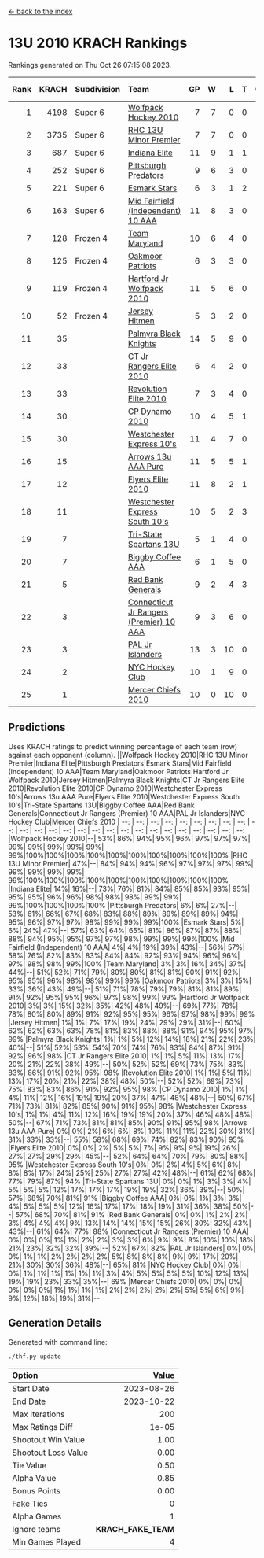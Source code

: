 [<- back to the index](readme.md)
# 13U 2010 KRACH Rankings
Rankings generated on Thu Oct 26 07:15:08 2023.

Rank|KRACH|Subdivision|Team|GP|W|L|T|OTW|OTL|SoS|Exp Wins|Win Diff
---:|---:|:---|:---|---:|---:|---:|---:|---:|---:|---:|---:|---:
1|4198|Super 6|[Wolfpack Hockey 2010](https://gamesheetstats.com/seasons/3664/teams/140960/schedule)|7|7|0|0|0|0|84|7.8|-0.0
2|3735|Super 6|[RHC 13U Minor Premier](https://gamesheetstats.com/seasons/3664/teams/140959/schedule)|7|7|0|0|1|0|74|7.8|-0.0
3|687|Super 6|[Indiana Elite](https://gamesheetstats.com/seasons/3664/teams/144350/schedule)|11|9|1|1|0|0|124|10.4|0.0
4|252|Super 6|[Pittsburgh Predators](https://gamesheetstats.com/seasons/3664/teams/140974/schedule)|9|6|3|0|0|0|239|6.9|0.0
5|221|Super 6|[Esmark Stars](https://gamesheetstats.com/seasons/3664/teams/140972/schedule)|6|3|1|2|0|0|220|4.9|0.0
6|163|Super 6|[Mid Fairfield (Independent) 10 AAA](https://gamesheetstats.com/seasons/3664/teams/140956/schedule)|11|8|3|0|1|0|722|8.8|-0.0
7|128|Frozen 4|[Team Maryland](https://gamesheetstats.com/seasons/3664/teams/140976/schedule)|10|6|4|0|1|0|719|6.8|-0.0
8|125|Frozen 4|[Oakmoor Patriots](https://gamesheetstats.com/seasons/3664/teams/162748/schedule)|6|3|3|0|0|0|271|3.9|0.0
9|119|Frozen 4|[Hartford Jr Wolfpack 2010](https://gamesheetstats.com/seasons/3664/teams/140957/schedule)|11|5|6|0|0|2|1365|5.8|-0.0
10|52|Frozen 4|[Jersey Hitmen](https://gamesheetstats.com/seasons/3664/teams/140961/schedule)|5|3|2|0|0|0|80|3.9|0.0
11|35||[Palmyra Black Knights](https://gamesheetstats.com/seasons/3664/teams/140973/schedule)|14|5|9|0|0|0|1101|5.9|0.0
12|33||[CT Jr Rangers Elite 2010](https://gamesheetstats.com/seasons/3664/teams/140955/schedule)|6|4|2|0|0|0|21|4.9|0.0
13|33||[Revolution Elite 2010](https://gamesheetstats.com/seasons/3664/teams/140975/schedule)|7|3|4|0|0|0|598|3.9|0.0
14|30||[CP Dynamo 2010](https://gamesheetstats.com/seasons/3664/teams/140968/schedule)|10|4|5|1|0|1|87|5.4|0.0
15|30||[Westchester Express 10's](https://gamesheetstats.com/seasons/3664/teams/140967/schedule)|11|4|7|0|0|0|385|4.8|-0.0
16|15||[Arrows 13u AAA Pure](https://gamesheetstats.com/seasons/3664/teams/140965/schedule)|11|5|5|1|0|0|29|6.4|0.0
17|12||[Flyers Elite 2010](https://gamesheetstats.com/seasons/3664/teams/140963/schedule)|11|8|2|1|0|0|5|9.4|0.0
18|11||[Westchester Express South 10's](https://gamesheetstats.com/seasons/3664/teams/140971/schedule)|10|5|2|3|0|0|20|7.4|0.0
19|7||[Tri-State Spartans 13U](https://gamesheetstats.com/seasons/3664/teams/144349/schedule)|5|1|4|0|1|0|180|1.9|0.0
20|7||[Biggby Coffee AAA](https://gamesheetstats.com/seasons/3664/teams/144347/schedule)|6|1|5|0|0|1|253|1.9|0.0
21|5||[Red Bank Generals](https://gamesheetstats.com/seasons/3664/teams/140962/schedule)|9|2|4|3|0|1|21|4.4|0.0
22|3||[Connecticut Jr Rangers (Premier) 10 AAA](https://gamesheetstats.com/seasons/3664/teams/140958/schedule)|9|3|6|0|0|0|18|3.9|0.0
23|3||[PAL Jr Islanders](https://gamesheetstats.com/seasons/3664/teams/140969/schedule)|13|3|10|0|0|0|19|3.9|0.0
24|2||[NYC Hockey Club](https://gamesheetstats.com/seasons/3664/teams/140966/schedule)|10|1|9|0|0|0|38|1.9|0.0
25|1||[Mercer Chiefs 2010](https://gamesheetstats.com/seasons/3664/teams/140964/schedule)|10|0|10|0|0|0|18|0.9|0.0

## Predictions
Uses KRACH ratings to predict winning percentage of each team (row) against each opponent (column).
||Wolfpack Hockey 2010|RHC 13U Minor Premier|Indiana Elite|Pittsburgh Predators|Esmark Stars|Mid Fairfield (Independent) 10 AAA|Team Maryland|Oakmoor Patriots|Hartford Jr Wolfpack 2010|Jersey Hitmen|Palmyra Black Knights|CT Jr Rangers Elite 2010|Revolution Elite 2010|CP Dynamo 2010|Westchester Express 10's|Arrows 13u AAA Pure|Flyers Elite 2010|Westchester Express South 10's|Tri-State Spartans 13U|Biggby Coffee AAA|Red Bank Generals|Connecticut Jr Rangers (Premier) 10 AAA|PAL Jr Islanders|NYC Hockey Club|Mercer Chiefs 2010
| --: | --: | --: | --: | --: | --: | --: | --: | --: | --: | --: | --: | --: | --: | --: | --: | --: | --: | --: | --: | --: | --: | --: | --: | --: | --: 
|Wolfpack Hockey 2010|--| 53%| 86%| 94%| 95%| 96%| 97%| 97%| 97%| 99%| 99%| 99%| 99%| 99%| 99%|100%|100%|100%|100%|100%|100%|100%|100%|100%|100%
|RHC 13U Minor Premier| 47%|--| 84%| 94%| 94%| 96%| 97%| 97%| 97%| 99%| 99%| 99%| 99%| 99%| 99%|100%|100%|100%|100%|100%|100%|100%|100%|100%|100%
|Indiana Elite| 14%| 16%|--| 73%| 76%| 81%| 84%| 85%| 85%| 93%| 95%| 95%| 95%| 96%| 96%| 98%| 98%| 98%| 99%| 99%| 99%|100%|100%|100%|100%
|Pittsburgh Predators|  6%|  6%| 27%|--| 53%| 61%| 66%| 67%| 68%| 83%| 88%| 89%| 89%| 89%| 89%| 94%| 95%| 96%| 97%| 97%| 98%| 99%| 99%| 99%|100%
|Esmark Stars|  5%|  6%| 24%| 47%|--| 57%| 63%| 64%| 65%| 81%| 86%| 87%| 87%| 88%| 88%| 94%| 95%| 95%| 97%| 97%| 98%| 99%| 99%| 99%|100%
|Mid Fairfield (Independent) 10 AAA|  4%|  4%| 19%| 39%| 43%|--| 56%| 57%| 58%| 76%| 82%| 83%| 83%| 84%| 84%| 92%| 93%| 94%| 96%| 96%| 97%| 98%| 98%| 99%|100%
|Team Maryland|  3%|  3%| 16%| 34%| 37%| 44%|--| 51%| 52%| 71%| 79%| 80%| 80%| 81%| 81%| 90%| 91%| 92%| 95%| 95%| 96%| 98%| 98%| 99%| 99%
|Oakmoor Patriots|  3%|  3%| 15%| 33%| 36%| 43%| 49%|--| 51%| 71%| 78%| 79%| 79%| 81%| 81%| 89%| 91%| 92%| 95%| 95%| 96%| 97%| 98%| 99%| 99%
|Hartford Jr Wolfpack 2010|  3%|  3%| 15%| 32%| 35%| 42%| 48%| 49%|--| 69%| 77%| 78%| 78%| 80%| 80%| 89%| 91%| 92%| 95%| 95%| 96%| 97%| 98%| 99%| 99%
|Jersey Hitmen|  1%|  1%|  7%| 17%| 19%| 24%| 29%| 29%| 31%|--| 60%| 62%| 62%| 63%| 63%| 78%| 81%| 83%| 88%| 88%| 91%| 94%| 95%| 97%| 99%
|Palmyra Black Knights|  1%|  1%|  5%| 12%| 14%| 18%| 21%| 22%| 23%| 40%|--| 51%| 52%| 53%| 54%| 70%| 74%| 76%| 83%| 84%| 87%| 91%| 92%| 96%| 98%
|CT Jr Rangers Elite 2010|  1%|  1%|  5%| 11%| 13%| 17%| 20%| 21%| 22%| 38%| 49%|--| 50%| 52%| 52%| 69%| 73%| 75%| 83%| 83%| 86%| 91%| 92%| 95%| 98%
|Revolution Elite 2010|  1%|  1%|  5%| 11%| 13%| 17%| 20%| 21%| 22%| 38%| 48%| 50%|--| 52%| 52%| 69%| 73%| 75%| 83%| 83%| 86%| 91%| 92%| 95%| 98%
|CP Dynamo 2010|  1%|  1%|  4%| 11%| 12%| 16%| 19%| 19%| 20%| 37%| 47%| 48%| 48%|--| 50%| 67%| 71%| 73%| 81%| 82%| 85%| 90%| 91%| 95%| 98%
|Westchester Express 10's|  1%|  1%|  4%| 11%| 12%| 16%| 19%| 19%| 20%| 37%| 46%| 48%| 48%| 50%|--| 67%| 71%| 73%| 81%| 81%| 85%| 90%| 91%| 95%| 98%
|Arrows 13u AAA Pure|  0%|  0%|  2%|  6%|  6%|  8%| 10%| 11%| 11%| 22%| 30%| 31%| 31%| 33%| 33%|--| 55%| 58%| 68%| 69%| 74%| 82%| 83%| 90%| 95%
|Flyers Elite 2010|  0%|  0%|  2%|  5%|  5%|  7%|  9%|  9%|  9%| 19%| 26%| 27%| 27%| 29%| 29%| 45%|--| 52%| 64%| 64%| 70%| 79%| 80%| 88%| 95%
|Westchester Express South 10's|  0%|  0%|  2%|  4%|  5%|  6%|  8%|  8%|  8%| 17%| 24%| 25%| 25%| 27%| 27%| 42%| 48%|--| 61%| 62%| 68%| 77%| 79%| 87%| 94%
|Tri-State Spartans 13U|  0%|  0%|  1%|  3%|  3%|  4%|  5%|  5%|  5%| 12%| 17%| 17%| 17%| 19%| 19%| 32%| 36%| 39%|--| 50%| 57%| 68%| 70%| 81%| 91%
|Biggby Coffee AAA|  0%|  0%|  1%|  3%|  3%|  4%|  5%|  5%|  5%| 12%| 16%| 17%| 17%| 18%| 19%| 31%| 36%| 38%| 50%|--| 57%| 68%| 70%| 81%| 91%
|Red Bank Generals|  0%|  0%|  1%|  2%|  2%|  3%|  4%|  4%|  4%|  9%| 13%| 14%| 14%| 15%| 15%| 26%| 30%| 32%| 43%| 43%|--| 61%| 64%| 77%| 88%
|Connecticut Jr Rangers (Premier) 10 AAA|  0%|  0%|  0%|  1%|  1%|  2%|  2%|  3%|  3%|  6%|  9%|  9%|  9%| 10%| 10%| 18%| 21%| 23%| 32%| 32%| 39%|--| 52%| 67%| 82%
|PAL Jr Islanders|  0%|  0%|  0%|  1%|  1%|  2%|  2%|  2%|  2%|  5%|  8%|  8%|  8%|  9%|  9%| 17%| 20%| 21%| 30%| 30%| 36%| 48%|--| 65%| 81%
|NYC Hockey Club|  0%|  0%|  0%|  1%|  1%|  1%|  1%|  1%|  1%|  3%|  4%|  5%|  5%|  5%|  5%| 10%| 12%| 13%| 19%| 19%| 23%| 33%| 35%|--| 69%
|Mercer Chiefs 2010|  0%|  0%|  0%|  0%|  0%|  0%|  1%|  1%|  1%|  1%|  2%|  2%|  2%|  2%|  2%|  5%|  5%|  6%|  9%|  9%| 12%| 18%| 19%| 31%|--

## Generation Details

Generated with command line:
```
./thf.py update
```

| Option | Value |
| :----- | ----: |
| Start Date | 2023-08-26 |
| End Date | 2023-10-22 |
| Max Iterations | 200 |
| Max Ratings Diff | 1e-05 |
| Shootout Win Value | 1.00 |
| Shootout Loss Value | 0.00 |
| Tie Value | 0.50 |
| Alpha Value | 0.85 |
| Bonus Points | 0.00 |
| Fake Ties | 0 |
| Alpha Games | 1 |
| Ignore teams | __KRACH_FAKE_TEAM__ |
| Min Games Played | 4 |

